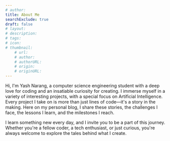 ```yaml
---
# author: 
title: About Me
searchExclude: true
draft: false
# layout: 
# description: 
# tags: 
# icon: 
# thumbnail: 
    # url: 
    # author: 
    # authorURL: 
    # origin: 
    # originURL: 
---
```

Hi, I'm Yash Narang, a computer science engineering student with a deep love for coding and an insatiable curiosity for creating. I immerse myself in a variety of interesting projects, with a special focus on Artificial Intelligence. Every project I take on is more than just lines of code—it's a story in the making. Here on my personal blog, I share these stories, the challenges I face, the lessons I learn, and the milestones I reach.

I learn something new every day, and I invite you to be a part of this journey. Whether you're a fellow coder, a tech enthusiast, or just curious, you're always welcome to explore the tales behind what I create.
